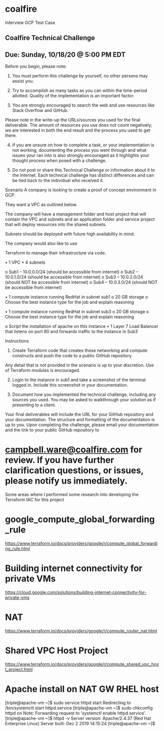 # coalfire
Interview GCP Test Case


## Coalfire Technical Challenge

## Due: Sunday, 10/18/20 @ 5:00 PM EDT

Before you begin, please note:

1. You must perform this challenge by yourself, no other persons may assist you.

2. Try to accomplish as many tasks as you can within the time-period allotted. Quality of the
implementation is an important factor.

3. You are strongly encouraged to search the web and use resources like Stack Overflow and
GitHub. 

Please note in the write-up the URLs/sources you used for the final deliverable. The
amount of resources you use does not count negatively; we are interested in both the end result
and the process you used to get there.

4. If you are unsure on how to complete a task, or your implementation is not working,
documenting the process you went through and what issues your ran into is also strongly
encouraged as it highlights your thought process when posed with a challenge.

5. Do not post or share this Technical Challenge or information about it to the Internet. Each
technical challenge has distinct differences and can be tied back to the individual who received
it.

Scenario
A company is looking to create a proof of concept environment in GCP. 

They want a VPC as outlined below. 

The company will have a management folder and host project that will contain the VPC and
subnets and an application folder and service project that will deploy resources into the shared subnets.

Subnets should be deployed with future high availability in mind.


 The company would also like to use

Terraform to manage their infrastructure via code.

• 1 VPC
• 4 subnets

o Sub1 – 10.0.0.0/24 (should be accessible from internet)
o Sub2 – 10.0.1.0/24 (should be accessible from internet)
o Sub3 – 10.0.2.0/24 (should NOT be accessible from internet)
o Sub4 – 10.0.3.0/24 (should NOT be accessible from internet)

• 1 compute instance running RedHat in subnet sub1
o 20 GB storage
o Choose the best instance type for the job and explain reasoning

• 1 compute instance running RedHat in subnet sub3
o 20 GB storage
o Choose the best instance type for the job and explain reasoning

o Script the installation of apache on this instance
• 1 Layer 7 Load Balancer that listens on port 80 and forwards traffic to the instance in Sub3

Instructions

1. Create Terraform code that creates these networking and compute constructs and push the code
to a public GitHub repository. 

Any detail that is not provided in the scenario is up to your
discretion.
 Use of Terraform modules is encouraged.

2. Login to the instance in sub1 and take a screenshot of the terminal logged in. Include this
screenshot in your documentation.


3. Document how you implemented the technical challenge, including any sources you used. You
may be asked to walkthrough your solution as if presenting to a client. 

Your final deliverables will include the URL for your GitHub repository and your documentation. The structure and formatting of the documentation is up to you.
Upon completing the challenge, please email your documentation and the link to your public GitHub
repository to
# campbell.ware@coalfire.com for review. If you have further clarification questions, or issues, please notify us immediately.

Some areas where I performed some research into developing the Terraform IAC for this project

# google_compute_global_forwarding_rule

https://www.terraform.io/docs/providers/google/r/compute_global_forwarding_rule.html

# Building internet connectivity for private VMs

https://cloud.google.com/solutions/building-internet-connectivity-for-private-vms

# NAT

https://www.terraform.io/docs/providers/google/r/compute_router_nat.html


# Shared VPC Host Project

https://www.terraform.io/docs/providers/google/r/compute_shared_vpc_host_project.html


# Apache install on NAT GW RHEL host

[triple@apache-vm ~]$ sudo service httpd start
Redirecting to /bin/systemctl start httpd.service
[triple@apache-vm ~]$ sudo chkconfig httpd on
Note: Forwarding request to 'systemctl enable httpd.service'.
[triple@apache-vm ~]$ httpd -v
Server version: Apache/2.4.37 (Red Hat Enterprise Linux)
Server built:   Dec  2 2019 14:15:24
[triple@apache-vm ~]$ 


